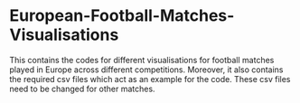 # European-Football-Matches-Visualisations

This contains the codes for different visualisations for football matches played in Europe across different competitions. Moreover, it also contains the required csv files which act as an example for the code. These csv files need to be changed for other matches.
